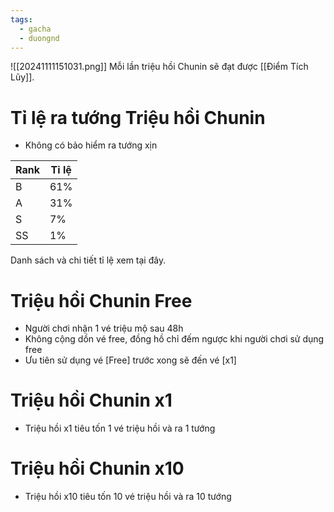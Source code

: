 ```yaml
---
tags:
  - gacha
  - duongnd
---
```

![[20241111151031.png]]
Mỗi lần triệu hồi Chunin sẽ đạt được [[Điểm Tích Lũy]]. 
# Tỉ lệ ra tướng Triệu hồi Chunin
- Không có bảo hiểm ra tướng xịn

| Rank | Tỉ lệ |
| ---- | ----- |
| B    | 61%   |
| A    | 31%   |
| S    | 7%    |
| SS   | 1%    |
Danh sách và chi tiết tỉ lệ xem tại đây.

# Triệu hồi Chunin Free
- Người chơi nhận 1 vé triệu mộ sau 48h
- Không cộng dồn vé free, đồng hồ chỉ đếm ngược khi người chơi sử dụng free
- Ưu tiên sử dụng vé [Free] trước xong sẽ đến vé [x1] 
# Triệu hồi Chunin x1
- Triệu hồi x1 tiêu tốn 1 vé triệu hồi và ra 1 tướng

# Triệu hồi Chunin x10
- Triệu hồi x10 tiêu tốn 10 vé triệu hồi và ra 10 tướng

